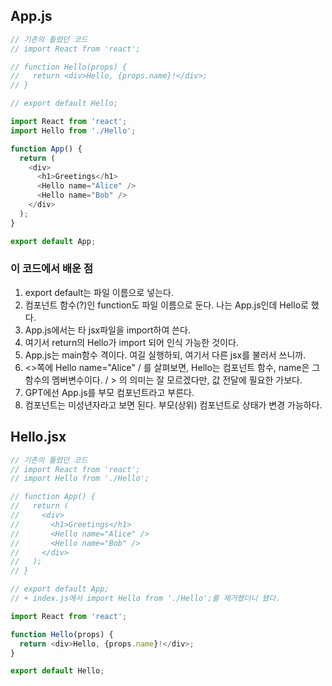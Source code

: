 ## **App.js**
```javascript 
// 기존의 틀렸던 코드
// import React from 'react';

// function Hello(props) {
//   return <div>Hello, {props.name}!</div>;
// }

// export default Hello;

import React from 'react';
import Hello from './Hello';

function App() {
  return (
    <div>
      <h1>Greetings</h1>
      <Hello name="Alice" />
      <Hello name="Bob" />
    </div>
  );
}

export default App;
```
### 이 코드에서 배운 점
1. export default는 파일 이름으로 넣는다.
2. 컴포넌트 함수(?)인 function도 파일 이름으로 둔다. 나는 App.js인데 Hello로 했다.
3. App.js에서는 타 jsx파일을 import하여 쓴다.
4. 여기서 return의 Hello가 import 되어 인식 가능한 것이다.
5. App.js는 main함수 격이다. 여길 실행하되, 여기서 다른 jsx를 불러서 쓰니까.
6. <>쪽에 Hello name="Alice" / 를 살펴보면, Hello는 컴포넌트 함수, name은 그 함수의 멤버변수이다. / > 의 의미는 잘 모르겠다만, 값 전달에 필요한 가보다.
7. GPT에선 App.js를 부모 컴포넌트라고 부른다.
8. 컴포넌트는 미성년자라고 보면 된다. 부모(상위) 컴포넌트로 상태가 변경 가능하다.


<Hello name="Alice" />

## **Hello.jsx**
```javascript
// 기존의 틀렸던 코드
// import React from 'react';
// import Hello from './Hello';

// function App() {
//   return (
//     <div>
//       <h1>Greetings</h1>
//       <Hello name="Alice" />
//       <Hello name="Bob" />
//     </div>
//   );
// }

// export default App;
// + index.js에서 import Hello from './Hello';를 제거했더니 됐다.

import React from 'react';

function Hello(props) {
  return <div>Hello, {props.name}!</div>;
}

export default Hello;
```
